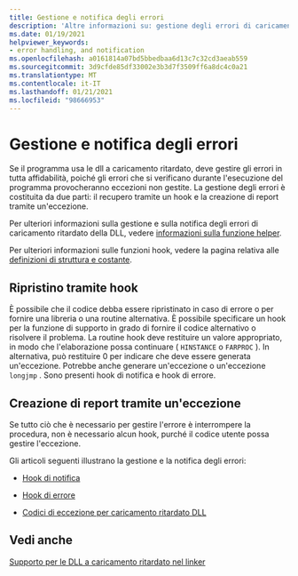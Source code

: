 ```yaml
---
title: Gestione e notifica degli errori
description: 'Altre informazioni su: gestione degli errori di caricamento ritardato DLL e notifica'
ms.date: 01/19/2021
helpviewer_keywords:
- error handling, and notification
ms.openlocfilehash: a0161814a07bd5bbedbaa6d13c7c32cd3aeab559
ms.sourcegitcommit: 3d9cfde85df33002e3b3d7f3509ff6a8dc4c0a21
ms.translationtype: MT
ms.contentlocale: it-IT
ms.lasthandoff: 01/21/2021
ms.locfileid: "98666953"
---
```

# <a name="error-handling-and-notification"></a>Gestione e notifica degli errori

Se il programma usa le dll a caricamento ritardato, deve gestire gli errori in tutta affidabilità, poiché gli errori che si verificano durante l'esecuzione del programma provocheranno eccezioni non gestite. La gestione degli errori è costituita da due parti: il recupero tramite un hook e la creazione di report tramite un'eccezione.

Per ulteriori informazioni sulla gestione e sulla notifica degli errori di caricamento ritardato della DLL, vedere [informazioni sulla funzione helper](understanding-the-helper-function.md).

Per ulteriori informazioni sulle funzioni hook, vedere la pagina relativa alle [definizioni di struttura e costante](structure-and-constant-definitions.md).

## <a name="recovery-through-a-hook"></a>Ripristino tramite hook

È possibile che il codice debba essere ripristinato in caso di errore o per fornire una libreria o una routine alternativa. È possibile specificare un hook per la funzione di supporto in grado di fornire il codice alternativo o risolvere il problema. La routine hook deve restituire un valore appropriato, in modo che l'elaborazione possa continuare ( `HINSTANCE` o `FARPROC` ). In alternativa, può restituire 0 per indicare che deve essere generata un'eccezione. Potrebbe anche generare un'eccezione o un'eccezione `longjmp` . Sono presenti hook di notifica e hook di errore.

## <a name="reporting-via-an-exception"></a>Creazione di report tramite un'eccezione

Se tutto ciò che è necessario per gestire l'errore è interrompere la procedura, non è necessario alcun hook, purché il codice utente possa gestire l'eccezione.

Gli articoli seguenti illustrano la gestione e la notifica degli errori:

- [Hook di notifica](notification-hooks.md)

- [Hook di errore](failure-hooks.md)

- [Codici di eccezione per caricamento ritardato DLL](exceptions-c-cpp.md)

## <a name="see-also"></a>Vedi anche

[Supporto per le DLL a caricamento ritardato nel linker](linker-support-for-delay-loaded-dlls.md)
